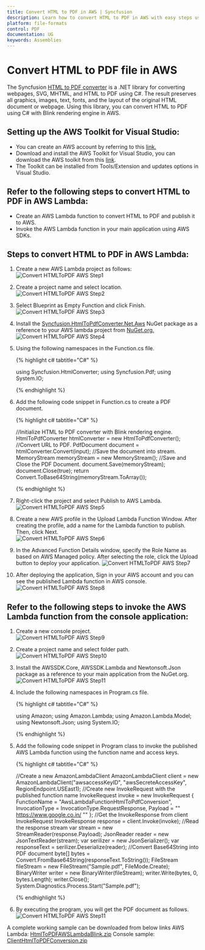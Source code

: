 ```yaml
---
title: Convert HTML to PDF in AWS | Syncfusion
description: Learn how to convert HTML to PDF in AWS with easy steps using Syncfusion .NET HTML converter library.
platform: file-formats
control: PDF
documentation: UG
keywords: Assemblies
---
```


# Convert HTML to PDF file in AWS

The Syncfusion [HTML to PDF converter](https://www.syncfusion.com/pdf-framework/net/html-to-pdf) is a .NET library for converting webpages, SVG, MHTML, and HTML to PDF using C#. The result preserves all graphics, images, text, fonts, and the layout of the original HTML document or webpage. Using this library, you can convert HTML to PDF using C# with Blink rendering engine in AWS.

## Setting up the AWS Toolkit for Visual Studio:

* You can create an AWS account by referring to this [link.](https://aws.amazon.com/) 
* Download and install the AWS Toolkit for Visual Studio, you can download the AWS toolkit from this [link](https://aws.amazon.com/visualstudio/).
* The Toolkit can be installed from Tools/Extension and updates options in Visual Studio. 

## Refer to the following steps to convert HTML to PDF in AWS Lambda:

* Create an AWS Lambda function to convert HTML to PDF and publish it to AWS.
* Invoke the AWS Lambda function in your main application using AWS SDKs.

## Steps to convert HTML to PDF in AWS Lambda:

1. Create a new AWS Lambda project as follows:
![Convert HTMLToPDF AWS Step1](htmlconversion_images/AWS1.png) 
 
2. Create a project name and select location.
![Convert HTMLToPDF AWS Step2](htmlconversion_images/AWS2.png) 

3. Select Blueprint as Empty Function and click Finish.
![Convert HTMLToPDF AWS Step3](htmlconversion_images/AWS3.png) 

4. Install the [Syncfusion.HtmlToPdfConverter.Net.Aws](https://www.nuget.org/packages/Syncfusion.HtmlToPdfConverter.Net.Aws/) NuGet package as a reference to your AWS lambda project from [NuGet.org.](https://www.nuget.org/)
![Convert HTMLToPDF AWS Step4](htmlconversion_images/AWS4.png) 

5. Using the following namespaces in the Function.cs file.

   {% highlight c# tabtitle="C#" %}

   using Syncfusion.HtmlConverter;
   using Syncfusion.Pdf;
   using System.IO;

   {% endhighlight %}

6. Add the following code snippet in Function.cs to create a PDF document.

   {% highlight c# tabtitle="C#" %}

   //Initialize HTML to PDF converter with Blink rendering engine.
   HtmlToPdfConverter htmlConverter = new HtmlToPdfConverter();
   //Convert URL to PDF.
   PdfDocument document = htmlConverter.Convert(input);
   //Save the document into stream.
   MemoryStream memoryStream = new MemoryStream();
   //Save and Close the PDF Document.
   document.Save(memoryStream);
   document.Close(true);
   return Convert.ToBase64String(memoryStream.ToArray());

   {% endhighlight %}

7. Right-click the project and select Publish to AWS Lambda. 
![Convert HTMLToPDF AWS Step5](htmlconversion_images/AWS5.png)  

8. Create a new AWS profile in the Upload Lambda Function Window. After creating the profile, add a name for the Lambda function to publish. Then, click Next.   
![Convert HTMLToPDF AWS Step6](htmlconversion_images/AWS6.png)     

9. In the Advanced Function Details window, specify the Role Name as based on AWS Managed policy. After selecting the role, click the Upload button to deploy your application.
![Convert HTMLToPDF AWS Step7](htmlconversion_images/AWS7.png)   

10. After deploying the application, Sign in your AWS account and you can see the published Lambda function in AWS console. 
![Convert HTMLToPDF AWS Step8](htmlconversion_images/AWS8.png)

## Refer to the following steps to invoke the AWS Lambda function from the console application:

1. Create a new console project.  
![Convert HTMLToPDF AWS Step9](htmlconversion_images/AWS9.png)

2. Create a project name and select folder path. 
![Convert HTMLToPDF AWS Step10](htmlconversion_images/AWS10.png)   

3. Install the AWSSDK.Core, AWSSDK.Lambda and Newtonsoft.Json package as a reference to your main application from the NuGet.org.    
![Convert HTMLToPDF AWS Step11](htmlconversion_images/AWS11.png)  
 
4. Include the following namespaces in Program.cs file.

   {% highlight c# tabtitle="C#" %}

   using Amazon;
   using Amazon.Lambda;
   using Amazon.Lambda.Model;
   using Newtonsoft.Json;
   using System.IO;

   {% endhighlight %}

5. Add the following code snippet in Program class to invoke the published AWS Lambda function using the function name and access keys.

   {% highlight c# tabtitle="C#" %}

   //Create a new AmazonLambdaClient
   AmazonLambdaClient client = new AmazonLambdaClient("awsaccessKeyID", "awsSecreteAccessKey", RegionEndpoint.USEast1);
   //Create new InvokeRequest with the published function name
   InvokeRequest invoke = new InvokeRequest
   {
     FunctionName = "AwsLambdaFunctionHtmlToPdfConversion",
     InvocationType = InvocationType.RequestResponse,
     Payload = "\" https://www.google.co.in/ \""
  };
   //Get the InvokeResponse from client InvokeRequest
   InvokeResponse response = client.Invoke(invoke);
   //Read the response stream
   var stream = new StreamReader(response.Payload);
   JsonReader reader = new JsonTextReader(stream);
   var serilizer = new JsonSerializer();
   var responseText = serilizer.Deserialize(reader);
   //Convert Base64String into PDF document
   byte[] bytes = Convert.FromBase64String(responseText.ToString());
   FileStream fileStream = new FileStream("Sample.pdf", FileMode.Create);
   BinaryWriter writer = new BinaryWriter(fileStream);
   writer.Write(bytes, 0, bytes.Length);
   writer.Close();
   System.Diagnostics.Process.Start("Sample.pdf");

   {% endhighlight %}
 
6. By executing the program, you will get the PDF document as follows. 
![Convert HTMLToPDF AWS Step11](htmlconversion_images/AWS12.png) 

A complete working sample can be downloaded from below links
AWS Lambda: [HtmlToPDFAWSLambdaBlink.zip](https://www.syncfusion.com/downloads/support/directtrac/general/ze/HtmlToPDFAWSLambdaBlink-1145438247)
Console sample: [ClientHtmlToPDFConversion.zip](https://www.syncfusion.com/downloads/support/directtrac/general/ze/ClientHtmlToPDFConversion-1236563355.zip)


